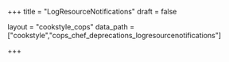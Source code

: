 +++
title = "LogResourceNotifications"
draft = false

layout = "cookstyle_cops"
data_path = ["cookstyle","cops_chef_deprecations_logresourcenotifications"]

+++

<!-- The content of this page is automatically generated from the
cops_chef_deprecations_logresourcenotifications.yml file in github.com/chef/cookstyle/blob/main/docs-chef-io/data/cookstyle/. -->
